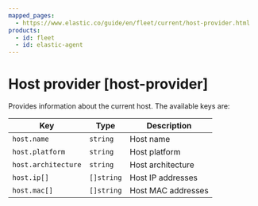 ```yaml
---
mapped_pages:
  - https://www.elastic.co/guide/en/fleet/current/host-provider.html
products:
  - id: fleet
  - id: elastic-agent
---
```


# Host provider [host-provider]

Provides information about the current host. The available keys are:

| Key | Type | Description |
| --- | --- | --- |
| `host.name` | `string` | Host name |
| `host.platform` | `string` | Host platform |
| `host.architecture` | `string` | Host architecture |
| `host.ip[]` | `[]string` | Host IP addresses |
| `host.mac[]` | `[]string` | Host MAC addresses |

